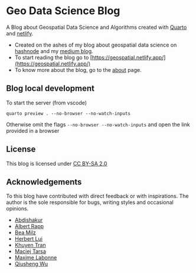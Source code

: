 # Geo Data Science Blog

A Blog about Geospatial Data Science and Algorithms created with [Quarto](https://quarto.org/) and [netlify](https://app.netlify.com/). 

- Created on the ashes of my blog about geospatial data science on [hashnode](https://geods.hashnode.dev/) and my [medium blog](https://medium.com/@sebastianof/).
- To start reading the blog go to [https://geospatial.netlify.app/](https://geospatial.netlify.app/)
- To know more about the blog, go to the [about](https://geospatial.netlify.app/about/about.html) page.


## Blog local development

To start the server (from vscode)
```
quarto preview . --no-browser --no-watch-inputs
```
Otherwise omit the flags `--no-browser --no-watch-inputs` and open the link provided in a browser

## License

This blog is licensed under [CC BY-SA 2.0](https://creativecommons.org/licenses/by-sa/2.0/)

## Acknowledgements

To this blog have contributed with direct feedback or with inspirations. The author is the sole responsible for bugs, writing styles and occasional opinions.

- [Abdishakur](https://medium.com/@shakasom)
- [Albert Rapp](https://albert-rapp.de/posts/13_quarto_blog_writing_guide/13_quarto_blog_writing_guide.html)
- [Bea Milz](https://beamilz.com/posts/2022-06-05-creating-a-blog-with-quarto/en/)
- [Herbert Lui](https://herbertlui.medium.com/)
- [Khuyen Tran](https://khuyentran1476.medium.com/)
- [Maciej Tarsa](https://medium.com/@maciejtarsa)
- [Maxime Labonne](https://mlabonne.github.io/blog/)
- [Qiusheng Wu](https://github.com/giswqs)



